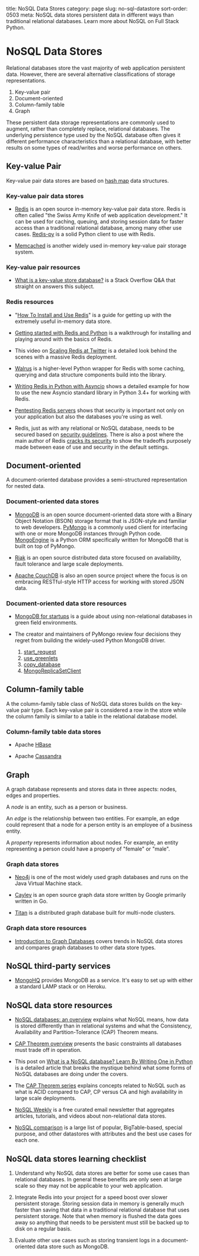 title: NoSQL Data Stores
category: page
slug: no-sql-datastore
sort-order: 0503
meta: NoSQL data stores persistent data in different ways than traditional relational databases. Learn more about NoSQL on Full Stack Python.


# NoSQL Data Stores
Relational databases store the vast majority of web application 
persistent data. However, there are several alternative classifications of 
storage representations.

1. Key-value pair
1. Document-oriented
1. Column-family table
1. Graph

These persistent data storage representations are commonly used to augment,
rather than completely replace, relational databases. The underlying 
persistence type used by the NoSQL database often gives it different
performance characteristics than a relational database, with better results
on some types of read/writes and worse performance on others.


## Key-value Pair
Key-value pair data stores are based
on [hash map](http://en.wikipedia.org/wiki/Hash_table) data structures.


### Key-value pair data stores
* [Redis](http://redis.io/) is an open source in-memory key-value pair data 
  store. Redis is often called "the Swiss Army Knife of web application
  development." It can be used for caching, queuing, and storing session data 
  for faster access than a traditional relational database, among many other
  use cases. [Redis-py](https://github.com/andymccurdy/redis-py) is a solid
  Python client to use with Redis.

* [Memcached](http://www.memcached.org/) is another widely used in-memory
  key-value pair storage system.


### Key-value pair resources
* [What is a key-value store database?](http://dba.stackexchange.com/questions/607/what-is-a-key-value-store-database)
  is a Stack Overflow Q&A that straight on answers this subject.



### Redis resources
* "[How To Install and Use Redis](https://www.digitalocean.com/community/tutorials/how-to-install-and-use-redis)"
  is a guide for getting up with the extremely useful in-memory data store.

* [Getting started with Redis and Python](http://degizmo.com/2010/03/22/getting-started-redis-and-python/)
  is a walkthrough for installing and playing around with the basics of
  Redis.

* This video on 
  [Scaling Redis at Twitter](https://www.youtube.com/watch?v=rP9EKvWt0zo) is
  a detailed look behind the scenes with a massive Redis deployment.

* [Walrus](http://charlesleifer.com/blog/walrus-lightweight-python-utilities-for-working-with-redis/)
  is a higher-level Python wrapper for Redis with some caching, querying
  and data structure components build into the library.

* [Writing Redis in Python with Asyncio](http://jamesls.com/writing-redis-in-python-with-asyncio-part-1.html)
  shows a detailed example for how to use the new Asyncio standard library in
  Python 3.4+ for working with Redis.

* [Pentesting Redis servers](http://averagesecurityguy.info/2015/09/17/pentesting-redis-servers/)
  shows that security is important not only on your application but also
  the databases you're using as well.

* Redis, just as with any relational or NoSQL database, needs to be secured
  based on [security guidelines](http://www.antirez.com/news/96). There is
  also a post where the main author of Redis 
  [cracks its security](http://www.antirez.com/news/96) to show the tradeoffs
  purposely made between ease of use and security in the default settings.


## Document-oriented
A document-oriented database provides a semi-structured representation for
nested data. 


### Document-oriented data stores
* [MongoDB](http://www.mongodb.org/) is an open source document-oriented 
  data store with a Binary Object Notation (BSON) storage format that is 
  JSON-style and familiar to web developers. 
  [PyMongo](http://docs.mongodb.org/ecosystem/drivers/python/) is a
  commonly used client for interfacing with one or more MongoDB 
  instances through Python code. [MongoEngine](http://mongoengine.org/)
  is a Python ORM specifically written for MongoDB that is built on top
  of PyMongo.

* [Riak](http://basho.com/riak/) is an open source distributed data store
  focused on availability, fault tolerance and large scale deployments.

* [Apache CouchDB](http://couchdb.apache.org/) is also an open source project
  where the focus is on embracing RESTful-style HTTP access for working with 
  stored JSON data.

### Document-oriented data store resources
* [MongoDB for startups](http://www.optinidus.com/blogs/guide-to-mongodb-for-startups/) 
  is a guide about using non-relational databases in green field environments.

* The creator and maintainers of PyMongo review four decisions they regret
  from building the widely-used Python MongoDB driver.
    1. [start\_request](http://emptysqua.re/blog/good-idea-at-the-time-pymongo-start-request/)
    1. [use\_greenlets](http://emptysqua.re/blog/it-seemed-like-a-good-idea-at-the-time-pymongo-use-greenlets/)
    1. [copy\_database](http://emptysqua.re/blog/good-idea-at-the-time-pymongo-copy-database/)
    1. [MongoReplicaSetClient](http://emptysqua.re/blog/good-idea-at-the-time-pymongo-mongoreplicasetclient/)


## Column-family table
A the column-family table class of NoSQL data stores builds on the key-value
pair type. Each key-value pair is considered a row in the store while the
column family is similar to a table in the relational database model.


### Column-family table data stores
* Apache [HBase](https://hbase.apache.org/)

* Apache [Cassandra](http://cassandra.apache.org/)


## Graph
A graph database represents and stores data in three aspects: nodes, edges
and properties. 

A *node* is an entity, such as a person or business. 

An *edge* is the relationship between two entities. For example, an 
edge could represent that a node for a person entity is an employee of a 
business entity. 

A *property* represents information about nodes. For example, an entity 
representing a person could have a property of "female" or "male".


### Graph data stores
* [Neo4j](http://www.neo4j.org/) is one of the most widely used graph 
  databases and runs on the Java Virtual Machine stack.

* [Cayley](https://github.com/google/cayley) is an open source graph data
  store written by Google primarily written in Go.

* [Titan](http://thinkaurelius.github.io/titan/) is a distributed graph
  database built for multi-node clusters.


### Graph data store resources
* [Introduction to Graph Databases](http://www.slideshare.net/maxdemarzi/introduction-to-graph-databases-12735789)
  covers trends in NoSQL data stores and compares graph databases to other 
  data store types.


## NoSQL third-party services
* [MongoHQ](http://www.mongohq.com/home) provides MongoDB as a service. It's
  easy to set up with either a standard LAMP stack or on Heroku.


## NoSQL data store resources
* [NoSQL databases: an overview](http://www.thoughtworks.com/insights/blog/nosql-databases-overview)
  explains what NoSQL means, how data is stored differently than in
  relational systems and what the Consistency, Availability and 
  Partition-Tolerance (CAP) Theorem means.

* [CAP Theorem overview](http://natishalom.typepad.com/nati_shaloms_blog/2010/10/nocap.html)
  presents the basic constraints all databases must trade off in operation.

* This post on [What is a NoSQL database? Learn By Writing One in Python](http://jeffknupp.com/blog/2014/09/01/what-is-a-nosql-database-learn-by-writing-one-in-python/)
  is a detailed article that breaks the mystique behind what some forms
  of NoSQL databases are doing under the covers.

* The [CAP Theorem series](http://blog.thislongrun.com/2015/03/the-cap-theorem-series.html)
  explains concepts related to NoSQL such as what is ACID compared to CAP, CP 
  versus CA and high availability in large scale deployments.

* [NoSQL Weekly](http://www.nosqlweekly.com/) is a free curated email 
  newsletter that aggregates articles, tutorials, and videos about 
  non-relational data stores.

* [NoSQL comparison](http://kkovacs.eu/cassandra-vs-mongodb-vs-couchdb-vs-redis)
  is a large list of popular, BigTable-based, special purpose, and other
  datastores with attributes and the best use cases for each one.


## NoSQL data stores learning checklist
1. Understand why NoSQL data stores are better for some use cases than 
   relational databases. In general these benefits are only seen at large 
   scale so they may not be applicable to your web application.

1. Integrate Redis into your project for a speed boost over slower persistent 
   storage. Storing session data in memory is generally much faster than 
   saving that data in a traditional relational database that uses persistent 
   storage. Note that when memory is flushed the data goes away so anything 
   that needs to be persistent must still be backed up to disk on a regular 
   basis.

1. Evaluate other use cases such as storing transient logs in a 
   document-oriented data store such as MongoDB.

